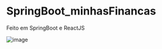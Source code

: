 # SpringBoot_minhasFinancas

Feito em SpringBoot e ReactJS

![image](https://user-images.githubusercontent.com/32282846/139747362-bf1081e4-da54-4746-9706-11791bcd0a43.png)
